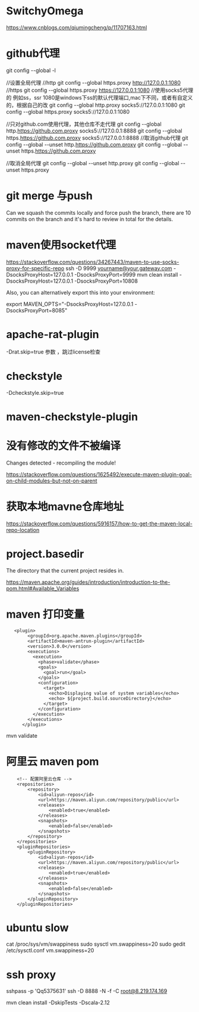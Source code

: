 # SwitchyOmega
https://www.cnblogs.com/qiumingcheng/p/11707163.html

# github代理

git config --global -l

//设置全局代理
//http
git config --global https.proxy http://127.0.0.1:1080
//https
git config --global https.proxy https://127.0.0.1:1080
//使用socks5代理的 例如ss，ssr 1080是windows下ss的默认代理端口,mac下不同，或者有自定义的，根据自己的改
git config --global http.proxy socks5://127.0.0.1:1080
git config --global https.proxy socks5://127.0.0.1:1080

//只对github.com使用代理，其他仓库不走代理
git config --global http.https://github.com.proxy socks5://127.0.0.1:8888
git config --global https.https://github.com.proxy socks5://127.0.0.1:8888
//取消github代理
git config --global --unset http.https://github.com.proxy
git config --global --unset https.https://github.com.proxy

//取消全局代理
git config --global --unset http.proxy
git config --global --unset https.proxy

# git merge 与push
Can we squash the commits locally and force push the branch, there are 10 commits on the branch and it's hard to review in total for the details.

# maven使用socket代理 
https://stackoverflow.com/questions/34267443/maven-to-use-socks-proxy-for-specific-repo
ssh -D 9999 yourname@your.gateway.com
-DsocksProxyHost=127.0.0.1 -DsocksProxyPort=9999
mvn clean install -DsocksProxyHost=127.0.0.1 -DsocksProxyPort=10808


Also, you can alternatively export this into your environment:

export MAVEN_OPTS="-DsocksProxyHost=127.0.0.1 -DsocksProxyPort=8085"

# apache-rat-plugin
-Drat.skip=true 参数 ，跳过license检查
# checkstyle
-Dcheckstyle.skip=true

# maven-checkstyle-plugin
# 没有修改的文件不被编译
 Changes detected - recompiling the module!
 
 https://stackoverflow.com/questions/1625492/execute-maven-plugin-goal-on-child-modules-but-not-on-parent

# 获取本地mavne仓库地址
https://stackoverflow.com/questions/5916157/how-to-get-the-maven-local-repo-location

# project.basedir	
The directory that the current project resides in.

https://maven.apache.org/guides/introduction/introduction-to-the-pom.html#Available_Variables

# maven 打印变量
```
   <plugin>
        <groupId>org.apache.maven.plugins</groupId>
        <artifactId>maven-antrun-plugin</artifactId>
        <version>3.0.0</version>
        <executions>
          <execution>
            <phase>validate</phase>
            <goals>
              <goal>run</goal>
            </goals>
            <configuration>
              <target>
                <echo>Displaying value of system variables</echo>
                <echo> ${project.build.sourceDirectory}</echo>
              </target>
            </configuration>
          </execution>
        </executions>
      </plugin>
```
mvn validate 

# 阿里云 maven  pom
```
	<!-- 配置阿里云仓库 -->
	<repositories>
		<repository>
			<id>aliyun-repos</id>
			<url>https://maven.aliyun.com/repository/public</url>
			<releases>
				<enabled>true</enabled>
			</releases>
			<snapshots>
				<enabled>false</enabled>
			</snapshots>
		</repository>
	</repositories>
	<pluginRepositories>
		<pluginRepository>
			<id>aliyun-repos</id>
			<url>https://maven.aliyun.com/repository/public</url>
			<releases>
				<enabled>true</enabled>
			</releases>
			<snapshots>
				<enabled>false</enabled>
			</snapshots>
		</pluginRepository>
	</pluginRepositories>
```
# ubuntu slow
cat /proc/sys/vm/swappiness
sudo sysctl vm.swappiness=20
sudo gedit /etc/sysctl.conf
vm.swappiness=20


# ssh proxy
sshpass -p 'Qq5375631' ssh -D 8888  -N -f  -C root@8.219.174.169


mvn clean install -DskipTests -Dscala-2.12
